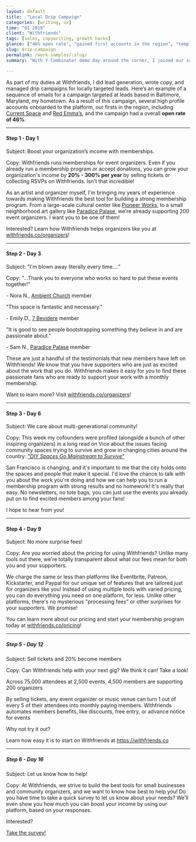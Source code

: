 ```yaml
---
layout: default
title:  "Local Drip Campaign"
categories: [writing, ux]
time: "Q1 2019"
client: "Withfriends"
tags: [sales, copywriting, growth hacks]
glance: ["46% open rate", "gained first accounts in the region", "templates used for additional local campaigns"]
slug: drip-campaign
permalink: /work-samples/:slug/
summary: "With Y Combinator demo day around the corner, I joined our sales team in writing my own drip campaign copy to boost our growth."

---
```


As part of my duties at Withfriends, I did lead generation, wrote copy, and managed drip campaigns for locally targeted leads. Here’s an example of a sequence of emails for a campaign targeted at leads based in Baltimore, Maryland, my hometown. As a result of this campaign, several high profile accounts onboarded to the platform, our firsts in the region, including [Current Space](https://www.currentspace.com) and [Red Emma’s](https://www.redemmas.org), and the campaign had a overall **open rate of 46%**. 

---

#### Step 1 - Day 1

Subject: Boost your organization’s income with memberships.

Copy: Withfriends runs memberships for event organizers. Even if you already run a membership program or accept donations, you can grow your organization's income by **20% - 300% per year** by selling tickets or collecting RSVPs on Withfriends. Isn't that incredible! 

As an artist and organizer myself, I'm bringing my years of experience towards making Withfriends the best tool for building a strong membership program. From a large-scale cultural center like [Pioneer Works](https://withfriends.co/pioneer_works), to a small neighborhood art gallery like [Paradice Palase](https://withfriends.co/paradice_palase), we're already supporting 200 event organizers. I want you to be one of them!

Interested? Learn how Withfriends helps organizers like you at [withfriends.co/organizers](https://withfriends.co/organizers?utm_medium=email)!

---

#### Step 2 - Day 3

Subject: "I'm blown away literally every time....”

Copy: "...Thank you to everyone who works so hard to put these events together!"

\- Nora N., [Ambient Church](https://withfriends.co/ambient_church) member

"This space is fantastic and necessary." 

\- Emily D., [7 Bevidere](https://run.reply.io/dashboard/withfriends.co/7_belvidere/) member

"It is good to see people bootstrapping something they believe in and are passionate about."

\- Sam N., [Paradice Palase](https://withfriends.co/paradice_palase) member

These are just a handful of the testimonials that new members have left on Withfriends! We know that you have supporters who are just as excited about the work that you do. Withfriends makes it easy for you to find these passionate fans who are ready to support your work with a monthly membership.

Want to learn more? Visit [withfriends.co/organizers](https://withfriends.co/organizers?utm_medium=email)!

---

#### Step 3 - Day 6

Subject: We care about multi-generational community!

Copy: This week my cofounders were profiled (alongside a bunch of other inspiring organizers) in a long read on Vice about the issues facing community spaces trying to survive and grow in changing cities around the country: [*"DIY*](http://bit.ly/diywithfriendsvice)[ *Spaces Go Mainstream to Survive"*](http://bit.ly/diywithfriendsvice)

San Francisco is changing, and it's important to me that the city holds onto the spaces and people that make it special. I'd love the chance to talk with you about the work you're doing and how we can help you to run a membership program with strong results and no homework! It's really that easy. No newsletters, no tote bags, you can just use the events you already put on to find excited members among your fans!

I hope to hear from you!

---

#### Step 4 - Day 9

Subject: No more surprise fees!

Copy: Are you worried about the pricing for using Withfriends? Unlike many tools out there, we're totally transparent about what our fees mean for both you and your supporters.

We charge the same or less than platforms like Eventbrite, Patreon, Kickstarter, and Paypal for our unique set of features that are tailored just for organizers like you! Instead of using multiple tools with varied pricing, you can do everything you need on one platform, for less. Unlike other platforms, there's no mysterious "processing fees" or other surprises for your supporters. We promise!

You can learn more about our pricing and start your membership program today at [withfriends.co/pricing](https://withfriends.co/pricing?utm=email)!

---

##### Step 5 - Day 12

Subject: Sell tickets and 20% become members

Copy: Can Withfriends help with your next gig? We think it can! Take a look!

Across 75,000 attendees at 2,500 events, 4,500 members are supporting 200 organizers

By selling tickets, any event organizer or music venue can turn 1 out of every 5 of their attendees into monthly paying members. Withfriends automates members benefits, like discounts, free entry, or advance notice for events

Why not try it out?

Learn how easy it is to start on Withfriends at https://withfriends.co

---

##### Step 6 - Day 16

Subject: Let us know how to help!

Copy: At Withfriends, we strive to build the best tools for small businesses and community organizers, and we want to know how best to help you! Do you have time to take a quick survey to let us know about your needs? We'll even show you how much you can boost your income by using our platform, based on your responses.

Interested? 

[Take the survey!](https://run.reply.io/dashboard/withfriends.typeform.com/to/RrUn9O?email={Email})